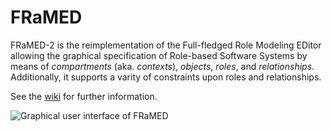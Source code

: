 FRaMED
======

FRaMED-2 is the reimplementation of the  Full-fledged Role Modeling EDitor allowing the graphical specification of Role-based Software Systems
by means of *compartments* (aka. *contexts*), *objects*, *roles*, and *relationships*.
Additionally, it supports a varity of constraints upon roles and relationships. 

See the [wiki](https://github.com/Eden-06/FRaMED-2/wiki) for further information.

![Graphical user interface of FRaMED](https://github.com/leondart/FRaMED/wiki/img/ORMEditor_1.png)
